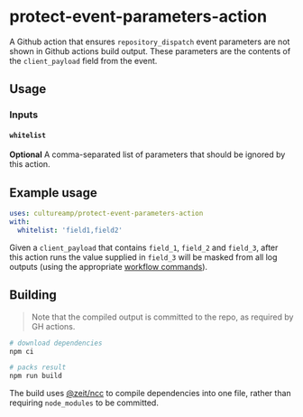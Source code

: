 # protect-event-parameters-action

A Github action that ensures `repository_dispatch` event parameters are not shown in Github actions build output. These
parameters are the contents of the `client_payload` field from the event.

## Usage

### Inputs

#### `whitelist`

**Optional** A comma-separated list of parameters that should be ignored by this action.

## Example usage

```yaml
uses: cultureamp/protect-event-parameters-action
with:
  whitelist: 'field1,field2'
```

Given a `client_payload` that contains `field_1`, `field_2` and `field_3`, after this
action runs the value supplied in `field_3` will be masked from all log outputs (using
the appropriate [workflow commands](https://help.github.com/en/actions/reference/workflow-commands-for-github-actions#masking-a-value-in-log)).

## Building

> Note that the compiled output is committed to the repo, as required by GH actions.

```bash
# download dependencies
npm ci

# packs result
npm run build
```

The build uses [@zeit/ncc](https://github.com/zeit/ncc) to compile dependencies into one file, rather than requiring `node_modules` to be committed.
